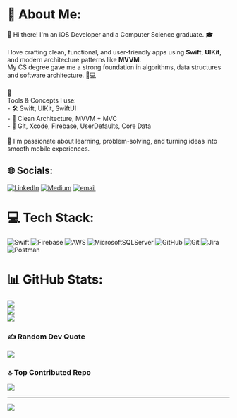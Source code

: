 # 💫 About Me:
👋 Hi there! I'm an iOS Developer and a Computer Science graduate. 🎓<br><br>I love crafting clean, functional, and user-friendly apps using **Swift**, **UIKit**, and modern architecture patterns like **MVVM**.  <br>My CS degree gave me a strong foundation in algorithms, data structures and software architecture. 🧠💻<br><br>🔧 <br>Tools & Concepts I use:  <br>- 🛠️ Swift, UIKit, SwiftUI<br>- 🧱 Clean Architecture, MVVM + MVC  <br>- 🧩 Git, Xcode, Firebase, UserDefaults, Core Data  <br><br>🚀 I'm passionate about learning, problem-solving, and turning ideas into smooth mobile experiences.  


## 🌐 Socials:
[![LinkedIn](https://img.shields.io/badge/LinkedIn-%230077B5.svg?logo=linkedin&logoColor=white)](https://linkedin.com/in/https://www.linkedin.com/in/samigundogan/) [![Medium](https://img.shields.io/badge/Medium-12100E?logo=medium&logoColor=white)](https://medium.com/@https://medium.com/@devsmi.me) [![email](https://img.shields.io/badge/Email-D14836?logo=gmail&logoColor=white)](mailto:gundogannsami@gmail.com) 

# 💻 Tech Stack:
![Swift](https://img.shields.io/badge/swift-F54A2A?style=flat&logo=swift&logoColor=white) ![Firebase](https://img.shields.io/badge/firebase-%23039BE5.svg?style=flat&logo=firebase) ![AWS](https://img.shields.io/badge/AWS-%23FF9900.svg?style=flat&logo=amazon-aws&logoColor=white) ![MicrosoftSQLServer](https://img.shields.io/badge/Microsoft%20SQL%20Server-CC2927?style=flat&logo=microsoft%20sql%20server&logoColor=white) ![GitHub](https://img.shields.io/badge/github-%23121011.svg?style=flat&logo=github&logoColor=white) ![Git](https://img.shields.io/badge/git-%23F05033.svg?style=flat&logo=git&logoColor=white) ![Jira](https://img.shields.io/badge/jira-%230A0FFF.svg?style=flat&logo=jira&logoColor=white) ![Postman](https://img.shields.io/badge/Postman-FF6C37?style=flat&logo=postman&logoColor=white)
# 📊 GitHub Stats:
![](https://github-readme-stats.vercel.app/api?username=imdevsmi&theme=calm&hide_border=false&include_all_commits=true&count_private=true)<br/>
![](https://nirzak-streak-stats.vercel.app/?user=imdevsmi&theme=calm&hide_border=false)<br/>
![](https://github-readme-stats.vercel.app/api/top-langs/?username=imdevsmi&theme=calm&hide_border=false&include_all_commits=true&count_private=true&layout=compact)

### ✍️ Random Dev Quote
![](https://quotes-github-readme.vercel.app/api?type=horizontal&theme=tokyonight)

### 🔝 Top Contributed Repo
![](https://github-contributor-stats.vercel.app/api?username=imdevsmi&limit=5&theme=dark&combine_all_yearly_contributions=true)

---
[![](https://visitcount.itsvg.in/api?id=imdevsmi&icon=0&color=3)](https://visitcount.itsvg.in)

<!-- Proudly created with GPRM ( https://gprm.itsvg.in ) -->
